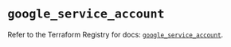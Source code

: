# `google_service_account`

Refer to the Terraform Registry for docs: [`google_service_account`](https://registry.terraform.io/providers/hashicorp/google-beta/6.5.0/docs/resources/google_service_account).
